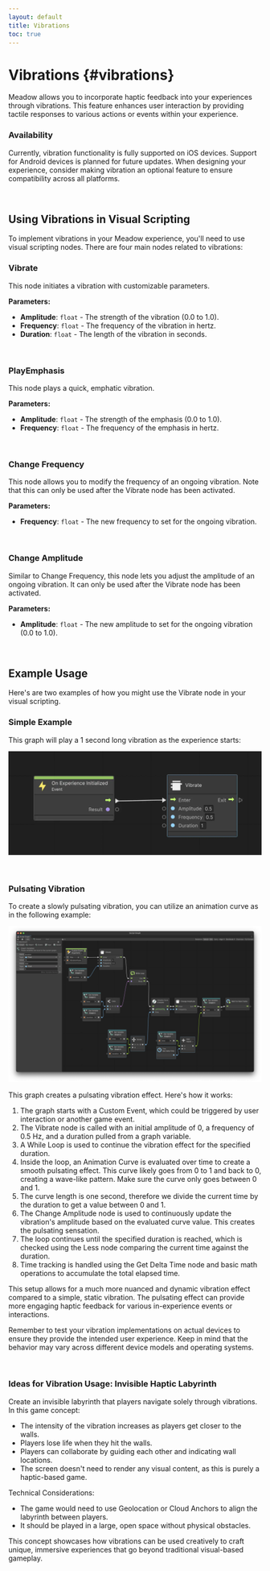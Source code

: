 ```yaml
---
layout: default
title: Vibrations
toc: true
---
```


# Vibrations {#vibrations}

Meadow allows you to incorporate haptic feedback into your experiences through vibrations. This feature enhances user interaction by providing tactile responses to various actions or events within your experience.

### Availability

Currently, vibration functionality is fully supported on iOS devices. Support for Android devices is planned for future updates. When designing your experience, consider making vibration an optional feature to ensure compatibility across all platforms.

<br>

## Using Vibrations in Visual Scripting

To implement vibrations in your Meadow experience, you'll need to use visual scripting nodes. There are four main nodes related to vibrations:

### Vibrate

This node initiates a vibration with customizable parameters.

**Parameters:**
- **Amplitude**: `float` - The strength of the vibration (0.0 to 1.0).
- **Frequency**: `float` - The frequency of the vibration in hertz.
- **Duration**: `float` - The length of the vibration in seconds.

<br>

### PlayEmphasis

This node plays a quick, emphatic vibration.

**Parameters:**
- **Amplitude**: `float` - The strength of the emphasis (0.0 to 1.0).
- **Frequency**: `float` - The frequency of the emphasis in hertz.

<br>

### Change Frequency

This node allows you to modify the frequency of an ongoing vibration. Note that this can only be used after the Vibrate node has been activated.

**Parameters:**
- **Frequency**: `float` - The new frequency to set for the ongoing vibration.

<br>

### Change Amplitude

Similar to Change Frequency, this node lets you adjust the amplitude of an ongoing vibration. It can only be used after the Vibrate node has been activated.

**Parameters:**
- **Amplitude**: `float` - The new amplitude to set for the ongoing vibration (0.0 to 1.0).

<br>


## Example Usage

Here's are two examples of how you might use the Vibrate node in your visual scripting.

### Simple Example

This graph will play a 1 second long vibration as the experience starts:

![alt_text](images/vibration-example.webp "Vibration Node Example")

<br>

### Pulsating Vibration

To create a slowly pulsating vibration, you can utilize an animation curve as in the following example:

![alt_text](images/vibration-animation-curve.webp "Vibration Animation Curve Example")

This graph creates a pulsating vibration effect. Here's how it works:

1. The graph starts with a Custom Event, which could be triggered by user interaction or another game event.
2. The Vibrate node is called with an initial amplitude of 0, a frequency of 0.5 Hz, and a duration pulled from a graph variable.
3. A While Loop is used to continue the vibration effect for the specified duration.
4. Inside the loop, an Animation Curve is evaluated over time to create a smooth pulsating effect. This curve likely goes from 0 to 1 and back to 0, creating a wave-like pattern. Make sure the curve only goes between 0 and 1.
5. The curve length is one second, therefore we divide the current time by the duration to get a value between 0 and 1.
6. The Change Amplitude node is used to continuously update the vibration's amplitude based on the evaluated curve value. This creates the pulsating sensation.
7. The loop continues until the specified duration is reached, which is checked using the Less node comparing the current time against the duration.
8. Time tracking is handled using the Get Delta Time node and basic math operations to accumulate the total elapsed time.

This setup allows for a much more nuanced and dynamic vibration effect compared to a simple, static vibration. The pulsating effect can provide more engaging haptic feedback for various in-experience events or interactions.

Remember to test your vibration implementations on actual devices to ensure they provide the intended user experience. Keep in mind that the behavior may vary across different device models and operating systems.

<br>

### Ideas for Vibration Usage: Invisible Haptic Labyrinth

Create an invisible labyrinth that players navigate solely through vibrations. In this game concept:

* The intensity of the vibration increases as players get closer to the walls.
* Players lose life when they hit the walls.
* Players can collaborate by guiding each other and indicating wall locations.
* The screen doesn't need to render any visual content, as this is purely a haptic-based game.

Technical Considerations:

* The game would need to use Geolocation or Cloud Anchors to align the labyrinth between players.
* It should be played in a large, open space without physical obstacles.

This concept showcases how vibrations can be used creatively to craft unique, immersive experiences that go beyond traditional visual-based gameplay.